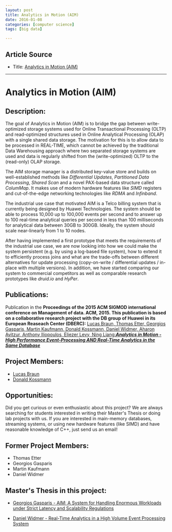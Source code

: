 ```yaml
---
layout: post
title: Analytics in Motion (AIM)
date: 2016-01-08
categories: [computer science]
tags: [big data]

---
```



## Article Source
* Title: [Analytics in Motion (AIM)](https://www.systems.ethz.ch/node/516)

---

# Analytics in Motion (AIM)

## Description:

The goal of Analytics in Motion (AIM) is to bridge the gap between
write-optimized storage systems used for Online Transactional Processing
(OLTP) and read-optimized structures used in Online Analytical
Processing (OLAP) with a single shared data storage. The motivation for
this is to allow data to be processed in REAL-TIME, which cannot
be achieved by the traditional Data Warehousing approach where two
separated storage systems are used and data is regularly shifted from
the (write-optimized) OLTP to the (read-only) OLAP storage.
 

The AIM storage manager is a distributed key-value store and
builds on well-established methods like *Differential Updates*,
*Partitioned Data Processing*, *Shared Scan* and a novel PAX-based data
structure called *ColumMap*. It makes use of modern hardware features
like *SIMD* registers and cut-of-the-edge networking technologies like
*RDMA* and *Infinband*.

The industrial use case that motivated AIM is a Telco billing
system that is currently being designed by Huawei Technologies. The
system should be able to process 10,000 up to 100,000 events per second
and to answer up to 100 real-time analytical queries per second in less
than 100 milliseconds for analytical data between 30GB to 300GB.
Ideally, the system should scale near-linearly from 1 to 10
nodes.

After having implemented a first prototype that meets the
requirements of the industrial use case, we are now looking into how we
could make the system persistent (e.g. by using a log-based file
system), how to extend it to efficiently process joins and what are the
trade-offs between different alternatives for update processing
(copy-on-write / differential updates / in-place with multiple
versions). In addition, we have started comparing our system to
commercial competitors as well as comparable research prototypes like
*druid.io* and *HyPer*.
 

## Publications:

Publication in the **Proceedings of the 2015 ACM SIGMOD
international conference on Management of data. ACM, 2015. This
publication is based on a collaborative research project with the DB
group of Huawei in its European Reaseach Center (DBERC):**
 [Lucas Braun, Thomas Etter, Georgios Gasparis, Martin Kaufmann,
Donald Kossmann, Daniel Widmer, Aharon Avitzur, Anthony Iliopoulos,
Eliezer Levy, Ning Liang:***Analytics in Motion - High
Performance Event-Processing AND Real-Time Analytics in the Same
Database***](http://people.inf.ethz.ch/braunl/AIM-SIGMOD-2015.pdf)

## Project Members:

-   [Lucas Braun](/people/lucas-braun)
-   [Donald
    Kossmann](/people/prof-dr-donald-kossmann)[
    ](/people/martin-kaufmann)

## Opportunities:

Did you get curious or even enthusiastic about this project? We
are always searching for students interested in writing their Master's
Thesis or doing lab projects with us. If you are interested in
main-memory databases, streaming systems, or using new hardware features
(like SIMD) and have reasonable knowledge of C++, just send us an
email!

## Former Project Members:

-   Thomas Etter
-   Georgios Gasparis
-   Martin Kaufmann
-   Daniel Widmer

## Master's Thesis in this project:

-   [Georgios Gasparis - AIM: A System for Handling Enormous
    Workloads under Strict Latency and Scalability
    Regulations](http://systems.ethz.pubzone.org/pages/publications/showPublication.do?publicationId=2272921)
     
-    [Daniel Widmer - Real-Time Analytics in a High Volume Event
    Processing
    System](http://systems.ethz.pubzone.org/pages/publications/showPublication.do?publicationId=2575781)
